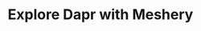 ---
title: "Explore Dapr with Meshery"
description: "Learn how Dapr works by deploying Dapr and sample applications in a Kubernetes Cluster using Meshery"
banner: "images/linkerd-icon-white.svg"
tags: [kubernetes, meshery, dapr]
categories: [kubernetes, meshery]
level: [introductory]
toc:
  [
    "introduction",
    "deploy-dapr-control-plane",
    "deploy-redis",
    "deploy-dapr-statestore-component",
    "deploy-python-and-nodejs-application",
    "view-application-logs",
    "conclusion"
  ]
---